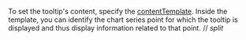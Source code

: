 To set the tooltip's content, specify the [contentTemplate](/Documentation/ApiReference/UI_Components/dxChart/Configuration/tooltip/#contentTemplate). Inside the template, you can identify the chart series point for which the tooltip is displayed and thus display information related to that point.
// _split_